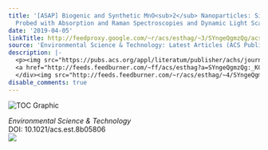 ```yaml
---
title: '[ASAP] Biogenic and Synthetic MnO<sub>2</sub> Nanoparticles: Size and Growth
  Probed with Absorption and Raman Spectroscopies and Dynamic Light Scattering'
date: '2019-04-05'
linkTitle: http://feedproxy.google.com/~r/acs/esthag/~3/SYngeQgmzQg/acs.est.8b05806
source: 'Environmental Science & Technology: Latest Articles (ACS Publications)'
description: |-
  <p><img src="https://pubs.acs.org/appl/literatum/publisher/achs/journals/content/esthag/0/esthag.ahead-of-print/acs.est.8b05806/20190404/images/medium/es-2018-05806p_0008.gif" alt="TOC Graphic"/></p><div><cite>Environmental Science & Technology</cite></div><div>DOI: 10.1021/acs.est.8b05806</div><div class="feedflare">
  <a href="http://feeds.feedburner.com/~ff/acs/esthag?a=SYngeQgmzQg:_KCwbgKiMzg:yIl2AUoC8zA"><img src="http://feeds.feedburner.com/~ff/acs/esthag?d=yIl2AUoC8zA" border="0"></img></a>
  </div><img src="http://feeds.feedburner.com/~r/acs/esthag/~4/SYngeQgmzQg" height="1" width="1" ...
disable_comments: true
---
```

<p><img src="https://pubs.acs.org/appl/literatum/publisher/achs/journals/content/esthag/0/esthag.ahead-of-print/acs.est.8b05806/20190404/images/medium/es-2018-05806p_0008.gif" alt="TOC Graphic"/></p><div><cite>Environmental Science & Technology</cite></div><div>DOI: 10.1021/acs.est.8b05806</div><div class="feedflare">
<a href="http://feeds.feedburner.com/~ff/acs/esthag?a=SYngeQgmzQg:_KCwbgKiMzg:yIl2AUoC8zA"><img src="http://feeds.feedburner.com/~ff/acs/esthag?d=yIl2AUoC8zA" border="0"></img></a>
</div><img src="http://feeds.feedburner.com/~r/acs/esthag/~4/SYngeQgmzQg" height="1" width="1" ...